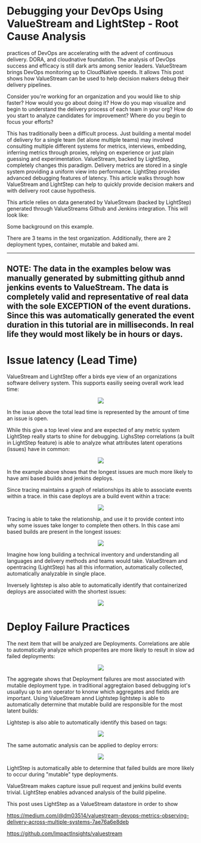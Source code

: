 # Debugging your DevOps Using ValueStream and LightStep - Root Cause Analysis
practices of DevOps are accelerating with the advent of continuous delivery. DORA, and cloudnative foundation.  The analysis of DevOps success and efficacy is still dark arts among senior leaders.  ValueStream brings DevOps monitoring up to CloudNative speeds.  It allows This post shows how ValueStream can be used to help decision makers debug their delivery pipelines.  

Consider you're working for an organization and you would like to ship faster? How would you go about doing it? How do you map visualize and begin to understand the delivery process of each team in your org? How do you start to analyze candidates for improvement? Where do you begin to focus your efforts?

This has traditionally been a difficult process. Just building a mental model of delivery for a single team (let alone multiple teams) may involved consulting multiple different systems for metrics, interviews, embedding, inferring metrics through proxies, relying on experience or just plain guessing and experimentation.  ValueStream, backed by LightStep, completely changes this paradigm.  Delivery metrics are stored in a single system providing a uniform view into performance.  LightStep provides advanced debugging features of latency.  This article walks through how ValueStream and LightStep can help to quickly provide decision makers and with delivery root cause hypothesis.


This article relies on data generated by ValueStream (backed by LightStep) generated through ValueStreams Github and Jenkins integration.  This will look like:

Some background on this example.

There are 3 teams in the test organization.  Additionally, there are 2 deployment types, container, mutable and baked ami.  

---
NOTE: The data in the examples below was manually generated by submitting github annd jenkins events to ValueStream. The data is completely valid and representative of real data with the sole EXCEPTION of the event durations.  Since this was automatically generated the event duration in this tutorial are in milliseconds.  In real life they would most likely be in hours or days.
---

# Issue latency (Lead Time)

ValueStream and LightStep offer a birds eye view of an organizations software delivery system.  This supports easiliy seeing overall work lead time:

<p align="center">
  <img src="static/issue_build_relationship.png">
</p>


In the issue above the total lead time is represented by the amount of time an issue is open.


While this give a top level view and are expected of any metric system LightStep really starts to shine for debugging.  LighsStep correlations (a built in LightStep feature) is able to analyze what attributes latent operations (issues) have in common:
  
<p align="center">
  <img src="static/ami_slow_deploys.png">
</p>


In the example above shows that the longest issues are much more likely to have ami based builds and jenkins deploys.  


Since tracing maintains a graph of relationships its able to associate events within a trace. in this case deploys are a build event within a trace:

<p align="center">
  <img src="static/issue_parent.png">
</p>

Tracing is able to take the relationship, and use it to provide context into why some issues take longer to complete then others.  In this case ami based builds are present in the longest issues:

<p align="center">
  <img src="static/ami_weighted_deploys.png">
</p>


Imagine how long building a technical inventory and understanding all languages and delivery methods and teams would take.  ValueStream and opentracing (LightStep) has all this information, automatically collected, automatically analyzable in single place.

Inversely lightstep is also able to automatically identify that containerized deploys are associated wiith the shortest issues: 

<p align="center">
  <img src="static/fast_containers.png">
</p>

# Deploy Failure Practices

The next item that will be analyzed are Deployments.  Correlations are able to automatically analyze which properites are more likely to result in slow ad failed deployments:


<p align="center">
  <img src="static/deploy_debugging_aggregate_by_type.png">
</p>

The aggregate shows that Deployment failures are most associated with mutable deployment type. in traditional aggregtaion based debugging iot's usuallyu up to ann operator to knonw which aggregates and fields are important.  Using ValueStream annd Lightstep lightstep is able to automatically determine that mutable build are responsible for the most latent builds:

Lightstep is also able to automatically identify this based on tags:

<p align="center">
  <img src="static/latent_builds_mutable.png">
</p>


The same automatic analysis can be applied to deploy errors:

<p align="center">
  <img src="static/deploy_errors_mutable_latency.png">
</p>


LightStep is automatically able to determine that failed builds are more likely to occur during "mutable" type deployments.


ValueStream makes capture issue pull request and jenkins build events trivial.  LightStep enables advanced analysis of the build pipeline.  

This post uses LightStep as a ValueStream datastore in order to show

https://medium.com/@dm03514/valuestream-devops-metrics-observing-delivery-across-multiple-systems-7ae76a6e8deb

https://github.com/ImpactInsights/valuestream

